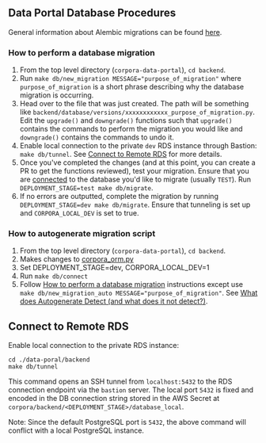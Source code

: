 ## Data Portal Database Procedures

General information about Alembic migrations can be found [here](https://alembic.sqlalchemy.org/en/latest/index.html).

### How to perform a database migration

1. From the top level directory (`corpora-data-portal`), `cd backend`.
1. Run `make db/new_migration MESSAGE="purpose_of_migration"` where `purpose_of_migration` is a short phrase describing why the database migration is occurring.
1. Head over to the file that was just created. The path will be something like `backend/database/versions/xxxxxxxxxxxx_purpose_of_migration.py`. Edit the `upgrade()` and `downgrade()` functions such that `upgrade()` contains the commands to perform the migration you would like and `downgrade()` contains the commands to undo it.
1. Enable local connection to the private `dev` RDS instance through Bastion: `make db/tunnel`. See [Connect to Remote RDS](#connect_to_remote_rds) for more details.
1. Once you've completed the changes (and at this point, you can create a PR to get the functions reviewed), test your migration. Ensure that you are [connected](https://github.com/chanzuckerberg/corpora-data-portal/blob/main/backend/chalice/api_server/README.md#development) to the database you'd like to migrate (usually `TEST`). Run `DEPLOYMENT_STAGE=test make db/migrate`.
1. If no errors are outputted, complete the migration by running `DEPLOYMENT_STAGE=dev make db/migrate`. Ensure that tunneling is set up and `CORPORA_LOCAL_DEV` is set to true.

### How to autogenerate migration script

1. From the top level directory (`corpora-data-portal`), `cd backend`.
1. Makes changes to [corpora_orm.py](../corpora/common/corpora_orm.py)
1. Set DEPLOYMENT_STAGE=dev, CORPORA_LOCAL_DEV=1
1. Run `make db/connect`
1. Follow [How to perform a database migration](#how_to_perform_a_database_migration) instructions except use `make db/new_migration_auto MESSAGE="purpose_of_migration"`. See [What does Autogenerate Detect (and what does it not detect?)](https://alembic.sqlalchemy.org/en/latest/autogenerate.html#what-does-autogenerate-detect-and-what-does-it-not-detect).

## Connect to Remote RDS
Enable local connection to the private RDS instance:

```Shell
cd ./data-poral/backend
make db/tunnel
```

This command opens an SSH tunnel from `localhost:5432` to the RDS connection endpoint via the `bastion` server.
The local port `5432` is fixed and encoded in the DB connection string stored in the AWS Secret at
`corpora/backend/<DEPLOYMENT_STAGE>/database_local`.

Note: Since the default PostgreSQL port is `5432`, the above command will conflict with a local PostgreSQL instance.
